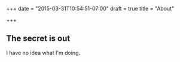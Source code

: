 +++
date = "2015-03-31T10:54:51-07:00"
draft = true
title = "About"

+++

## The secret is out
I have no idea what I'm doing.

